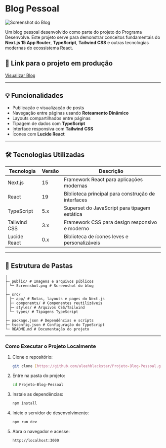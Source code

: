 # Blog Pessoal

![Screenshot do Blog](./public/Screenshot.png)

Um blog pessoal desenvolvido como parte do projeto do Programa Desenvolve. Este projeto serve para demonstrar conceitos fundamentais do **Next.js 15 App Router**, **TypeScript**, **Tailwind CSS** e outras tecnologias modernas do ecossistema React.

## 🔗 Link para o projeto em produção
[Visualizar Blog](https://projeto-blog-pessoal-iota.vercel.app/)

---

## 💡 Funcionalidades
- Publicação e visualização de posts
- Navegação entre páginas usando **Roteamento Dinâmico**
- Layouts compartilhados entre páginas
- Tipagem de dados com **TypeScript**
- Interface responsiva com **Tailwind CSS**
- Ícones com **Lucide React**

---

## 🛠 Tecnologias Utilizadas

| Tecnologia | Versão | Descrição |
|------------|--------|-----------|
| Next.js    | 15     | Framework React para aplicações modernas |
| React      | 19     | Biblioteca principal para construção de interfaces |
| TypeScript | 5.x    | Superset do JavaScript para tipagem estática |
| Tailwind CSS | 3.x  | Framework CSS para design responsivo e moderno |
| Lucide React | 0.x  | Biblioteca de ícones leves e personalizáveis |

---

## 📁 Estrutura de Pastas

```Projeto-Blog-Pessoal/
│
├─ public/ # Imagens e arquivos públicos
│ └─ Screenshot.png # Screenshot do blog
│
├─ src/
│ ├─ app/ # Rotas, layouts e pages do Next.js
│ ├─ components/ # Componentes reutilizáveis
│ ├─ styles/ # Arquivos CSS/Tailwind
│ └─ types/ # Tipagens TypeScript
│
├─ package.json # Dependências e scripts
├─ tsconfig.json # Configuração do TypeScript
└─ README.md # Documentação do projeto 
```

---

### Como Executar o Projeto Localmente

1.  Clone o repositório:

    ```bash
    git clone [https://github.com/aleehblackstar/Projeto-Blog-Pessoal.git](https://github.com/aleehblackstar/Projeto-Blog-Pessoal.git)
    ```

2.  Entre na pasta do projeto:

    ```bash
    cd Projeto-Blog-Pessoal
    ```

3.  Instale as dependências:

    ```bash
    npm install
    ```

4.  Inicie o servidor de desenvolvimento:

    ```bash
    npm run dev
    ```

5.  Abra o navegador e acesse:

    ```
    http://localhost:3000
    ```